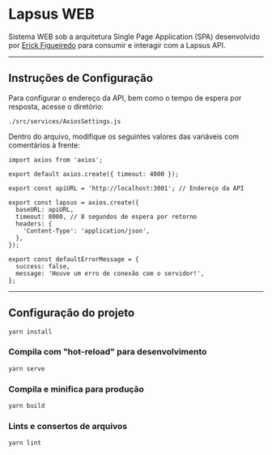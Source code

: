 # Lapsus WEB

Sistema WEB sob a arquitetura Single Page Application (SPA) desenvolvido por [Erick Figueiredo](https://github.com/erickfigueiredo) para consumir e interagir com a Lapsus API.

---

## Instruções de Configuração

Para configurar o endereço da API, bem como o tempo de espera por resposta, acesse o diretório:

```
./src/services/AxiosSettings.js
```

Dentro do arquivo, modifique os seguintes valores das variáveis com comentários à frente:

```
import axios from 'axios';

export default axios.create({ timeout: 4000 });

export const apiURL = 'http://localhost:3001'; // Endereço da API

export const lapsus = axios.create({
  baseURL: apiURL,
  timeout: 8000, // 8 segundos de espera por retorno
  headers: {
    'Content-Type': 'application/json',
  },
});

export const defaultErrorMessage = {
  success: false,
  message: 'Houve um erro de conexão com o servidor!',
};

```

---

## Configuração do projeto

```
yarn install
```

### Compila com "hot-reload" para desenvolvimento

```
yarn serve
```

### Compila e minifica para produção

```
yarn build
```

### Lints e consertos de arquivos

```
yarn lint
```
